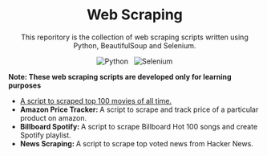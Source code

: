 <div align="center">
  
  # Web Scraping  
  This reporitory is the collection of web scraping scripts written using Python, BeautifulSoup and Selenium.
  
  ![Python](https://img.shields.io/badge/Python-3670A0?style=flat&logo=python&logoColor=ffdd54)
  &nbsp;
  ![Selenium](https://img.shields.io/badge/-Selenium-%43B02A?style=flat&logo=selenium&logoColor=white)
 
</div>

<div align="left">  
  
  **Note: These web scraping scripts are developed only for learning purposes**
  
  <ul>
    <li>
      <a href="https://github.com/gobisan14/WebScraping-Scripts/tree/main/100Movies"
        100 Movies: 
       </a> 
       A script to scraped top 100 movies of all time.
      </a>
    </li>
    <li><b>Amazon Price Tracker: </b> A script to scrape and track price of a particular product on amazon.</li>
    <li><b>Billboard Spotify: </b> A script to scrape Billboard Hot 100 songs and create Spotify playlist.</li>
    <li><b>News Scraping: </b> A script to scrape top voted news from Hacker News.</li>
  </ul>
  
</div>



